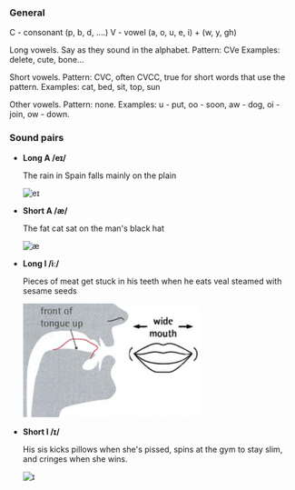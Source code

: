 ### General
C - consonant (p, b, d, ....)
V - vowel (a, o, u, e, i) + (w, y, gh)

Long vowels.
  Say as they sound in the alphabet.
  Pattern: CVe
  Examples: delete, cute, bone...

Short vowels.
  Pattern: CVC, often CVCC, true for short words that use the pattern.
  Examples: cat, bed, sit, top, sun

Other vowels.
  Pattern: none.
  Examples: u - put, oo - soon, aw - dog, oi - join, ow - down.

### Sound pairs

- **Long A /eɪ/**

  The rain in Spain falls mainly on the plain

  <img src="/images/eɪ.png" alt="eɪ" height=200/>

- **Short A /æ/**

  The fat cat sat on the man's black hat

  <img src="/images/æ.png" alt="æ" height=200/>

- **Long I /iː/**

  Pieces of meat get stuck in his teeth when he eats veal steamed with sesame seeds

  <img src="/images/iː.png" alt="iː" height=200/>

- **Short I /ɪ/**

  His sis kicks pillows when she's pissed, spins at the gym to stay slim, and cringes when she wins.

  <img src="/images/ɪ.png" alt="ɪ" height=200/>

